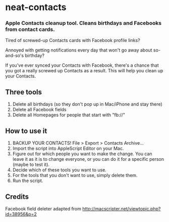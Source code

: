 neat-contacts
=============

### Apple Contacts cleanup tool. Cleans birthdays and Facebooks from contact cards.

Tired of screwed-up Contacts cards with Facebook profile links?

Annoyed with getting notifications every day that won't go away about so-and-so's birthday?

If you've ever synced your Contacts with Facebook, there's a chance that you got a really screwed up Contacts as a result. This will help you clean up your Contacts.

## Three tools

1. Delete all birthdays (so they don't pop up in Mac/iPhone and stay there)
2. Delete all Facebook fields
3. Delete all Homepages for people that start with "fb://"

## How to use it

1. BACKUP YOUR CONTACTS! File > Export > Contacts Archive...
2. Import the script into AppleScript Editor on your Mac.
3. Figure out for which people you want to make the change. You can leave it as it is to change everyone, or you can do it for a specific person (maybe to test it).
4. Decide which of these tools you want to use.
5. For the tools that you don't want to use, simply delete them.
6. Run the script.

## Credits

Facebook field deleter adapted from http://macscripter.net/viewtopic.php?id=38956&p=2
